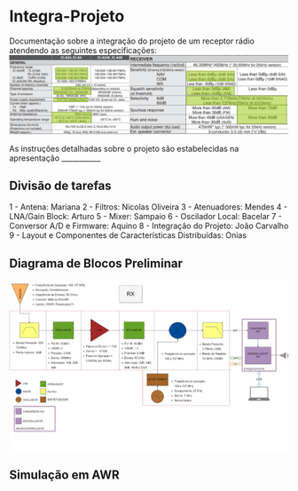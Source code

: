 # Integra-Projeto
Documentação sobre a integração do projeto de um receptor rádio atendendo as seguintes especificações:
![Especificações do Projeto](specs.png)

As instruções detalhadas sobre o projeto são estabelecidas na apresentação ___________

## Divisão de tarefas
1 - Antena: Mariana
2 - Filtros: Nicolas Oliveira
3 - Atenuadores: Mendes
4 - LNA/Gain Block: Arturo
5 - Mixer: Sampaio
6 - Oscilador Local: Bacelar
7 - Conversor A/D e Firmware: Aquino
8 - Integração do Projeto: João Carvalho
9 - Layout e Componentes de Características Distribuídas: Onias

## Diagrama de Blocos Preliminar
![Diagrama de Blocos com Especificações de Projeto](RX-APCT.png)

## Simulação em AWR

## 
